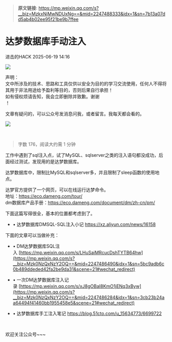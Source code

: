 > **原文链接**: https://mp.weixin.qq.com/s?__biz=MzkxNjMwNDUxNg==&mid=2247488333&idx=1&sn=7b13a07dd5ab4b02ee95f21be9b7ffee

#  达梦数据库手动注入  
 进击的HACK   2025-06-19 14:16  
  
![](https://mmbiz.qpic.cn/sz_mmbiz_png/DuibU3GqmxVmRsdItbBVRKegNHicHQvAHDdZsGpLVU7touSU1AU1twHTfRjG3Vu5aUh0RnPPllfVUhs4qdWF5QYQ/640?wx_fmt=png&wxfrom=13 "")  
  
声明：  
文中所涉及的技术、思路和工具仅供以安全为目的的学习交流使用，任何人不得将其用于非法用途给予盈利等目的，否则后果自行承担！  
如有侵权烦请告知，我会立即删除并致歉。谢谢  
！  
  
文章有疑问的，可以公众号发消息问我，或者留言。我每天都会看的。  
  
![](https://mmbiz.qpic.cn/sz_mmbiz_png/9zYJrD2VibHmqgf4y9Bqh9nDynW5fHvgbgkSGAfRboFPuCGjVoC3qMl6wlFucsx3Y3jt4gibQgZ6LxpoozE0Tdow/640?wx_fmt=png&wxfrom=13 "")  
  
  
   
  
> 字数 176，阅读大约需 1 分钟  
  
  
工作中遇到了sql注入点，试了MySQL、sqlserver之类的注入语句都没成功，后面经过测试，发现用的是达梦数据库。  
  
达梦数据库中，限制比MySQL和sqlserver多，并且限制了sleep函数的使用地点。  
  
达梦官方提供了一个网页，可以在线运行达梦命令。  
地址：https://eco.dameng.com/tour/  
dm数据库产品手册：https://eco.dameng.com/document/dm/zh-cn/pm/  
  
下面这篇写得很全，基本的位置都考虑到了。  
- • 达梦数据库DMSQL-SQL注入小记 https://xz.aliyun.com/news/16158  
  
下面的文章可以当做补充：  
- • DM达梦数据库SQL注入 [https://mp.weixin.qq.com/s/LHuSaiMRcucDshTYTB64hw](https://mp.weixin.qq.com/s?__biz=Mzk0NzQxNzY2OQ==&mid=2247486490&idx=1&sn=5bc9adb6c0b489ddeded42fa2be9da31&scene=21#wechat_redirect)  
  
  
- • 一次DM达梦数据库注入记录 [https://mp.weixin.qq.com/s/xJ8gOBaI8KmO1jENq3xByw](https://mp.weixin.qq.com/s?__biz=Mzk0NzQxNzY2OQ==&mid=2247486284&idx=1&sn=3cb23b24aa64494f41460bb1955458e5&scene=21#wechat_redirect)  
  
  
- • 达梦数据库手工注入笔记 https://blog.51cto.com/u_15634773/6699722  
  
  
  
   
  
  
欢迎关注公众号~~~  
  
  
